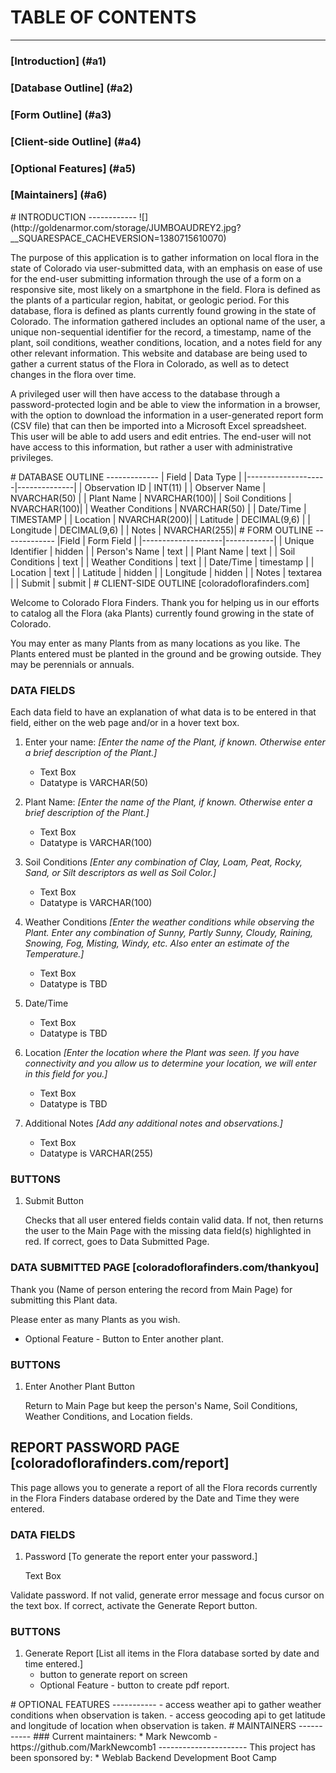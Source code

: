 # TABLE OF CONTENTS
---------------------
   
### [Introduction] (#a1)
### [Database Outline] (#a2)
### [Form Outline] (#a3)
### [Client-side Outline] (#a4)
### [Optional Features] (#a5)
### [Maintainers] (#a6)

<a name="a1"/>
# INTRODUCTION
------------
![] (http://goldenarmor.com/storage/JUMBOAUDREY2.jpg?__SQUARESPACE_CACHEVERSION=1380715610070)

The purpose of this application is to gather information on local flora in the state of Colorado via user-submitted data, with an emphasis on ease of use for the end-user submitting information through the use of a form on a responsive site, most likely on a smartphone in the field. Flora is defined as the plants of a particular region, habitat, or geologic period. For this database, flora is defined
as plants currently found growing in the state of Colorado. The information gathered includes an optional name of the user, a unique non-sequential identifier for the record, a timestamp, name of the plant, soil conditions, weather conditions, location, and a notes field for any other relevant information. This website and database are being used to gather a current status of the Flora in Colorado, as well as to detect changes in the flora over time.

A privileged user will then have access to the database through a password-protected login and be able to view the information in a browser, with the option to download the information in a user-generated report form (CSV file) that can then be imported into a Microsoft Excel spreadsheet. This user will  be able to add users and edit entries. The end-user will not have access to this information, but rather a user with administrative privileges. 


<a name="a2"/>
# DATABASE OUTLINE
-------------
| Field              | Data Type    |
|--------------------|--------------|
| Observation ID     | INT(11)      |
| Observer Name      | NVARCHAR(50) |
| Plant Name         | NVARCHAR(100)|
| Soil Conditions    | NVARCHAR(100)|
| Weather Conditions | NVARCHAR(50) |
| Date/Time          | TIMESTAMP    |
| Location           | NVARCHAR(200)|
| Latitude           | DECIMAL(9,6) |
| Longitude          | DECIMAL(9,6) |
| Notes              | NVARCHAR(255)|
<a name="a3"/>
# FORM OUTLINE
-------------
|Field               | Form Field |
|--------------------|------------|
| Unique Identifier  | hidden     |
| Person's Name      | text       |
| Plant Name         | text       |
| Soil Conditions    | text       |
| Weather Conditions | text       |
| Date/Time          | timestamp  |
| Location           |  text      |
| Latitude           |  hidden    |
| Longitude          |  hidden    |
| Notes              | textarea   |
| Submit             | submit     |

<a name="a4"/>
# CLIENT-SIDE OUTLINE   [coloradoflorafinders.com]


Welcome to Colorado Flora Finders.  Thank you for helping us in our efforts to catalog all the Flora (aka Plants)
currently found growing in the state of Colorado.

You may enter as many Plants from as many locations as you like.  The Plants entered must be planted in the ground and
be growing outside.  They may be perennials or annuals.

### DATA FIELDS

Each data field to have an explanation of what data is to be entered in that field, either on the web page and/or in a
hover text box.

1.  Enter your name:  *[Enter the name of the Plant, if known.  Otherwise enter a brief description of the Plant.]*
    - Text Box
    - Datatype is VARCHAR(50)
    
2. Plant Name: *[Enter the name of the Plant, if known. Otherwise enter a brief description of the Plant.]*
    - Text Box
    - Datatype is VARCHAR(100)

3.  Soil Conditions  *[Enter any combination of Clay, Loam, Peat, Rocky, Sand, or Silt descriptors as well
    as Soil Color.]*
    - Text Box
    - Datatype is VARCHAR(100)

4.  Weather Conditions  *[Enter the weather conditions while observing the Plant.  Enter any combination
    of Sunny, Partly Sunny, Cloudy, Raining, Snowing, Fog, Misting, Windy, etc.  Also enter an estimate of
    the Temperature.]*
    - Text Box
    - Datatype is TBD

5.  Date/Time 
    - Text Box
    - Datatype is TBD

6.  Location  *[Enter the location where the Plant was seen. If you have connectivity and you allow us to determine your location, we will enter in this field for you.]*
    - Text Box
    - Datatype is TBD

7.  Additional Notes     *[Add any additional notes and observations.]*
    - Text Box
    - Datatype is VARCHAR(255)

### BUTTONS

1.  Submit Button

    Checks that all user entered fields contain valid data.  If not, then returns the user to the Main Page
      with the missing data field(s) highlighted in red.  If correct, goes to Data Submitted Page.


### DATA SUBMITTED PAGE    [coloradoflorafinders.com/thankyou]


Thank you (Name of person entering the record from Main Page) for submitting this Plant data.

Please enter as many Plants as you wish.

- Optional Feature - Button to Enter another plant.

### BUTTONS

1.  Enter Another Plant Button
    
    Return to Main Page but keep the person's Name, Soil Conditions, Weather Conditions, and Location
      fields.



## **REPORT PASSWORD PAGE**     [coloradoflorafinders.com/report]

This page allows you to generate a report of all the Flora records currently in the Flora Finders database ordered by
the Date and Time they were entered.

### DATA FIELDS

1.  Password     [To generate the report enter your password.]

    Text Box

Validate password.  If not valid, generate error message and focus cursor on the text box.  If correct, activate the
Generate Report button.

### BUTTONS

1.  Generate Report     [List all items in the Flora database sorted by date and time entered.]
    - button to generate report on screen
    - Optional Feature - button to create pdf report.
    
<a name="a5"/> 
# OPTIONAL FEATURES
-----------
- access weather api to gather weather conditions when observation is taken.
- access geocoding api to get latitude and longitude of location when observation is taken.

<a name="a6"/>   
# MAINTAINERS
-----------
### Current maintainers:
* Mark Newcomb - https://github.com/MarkNewcomb1
----------------------
This project has been sponsored by:
 * Weblab Backend Development Boot Camp